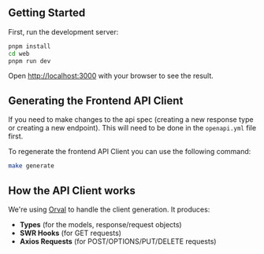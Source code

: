 ## Getting Started

First, run the development server:

```bash
pnpm install
cd web
pnpm run dev
```

Open [http://localhost:3000](http://localhost:3000) with your browser to see the result.

## Generating the Frontend API Client

If you need to make changes to the api spec (creating a new response type or creating a new endpoint). This will need to be done in the `openapi.yml` file first.

To regenerate the frontend API Client you can use the following command:

```bash
make generate
```

## How the API Client works

We're using [Orval](https://orval.dev/guides/swr) to handle the client generation. It produces:

- **Types** (for the models, response/request objects)
- **SWR Hooks** (for GET requests)
- **Axios Requests** (for POST/OPTIONS/PUT/DELETE requests)
